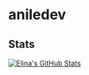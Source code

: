 # aniledev

## Stats
[![Elina's GitHub Stats](https://github-readme-stats.vercel.app/api?username=aniledev)](https://github.com/aniledev/github-readme-stats)
